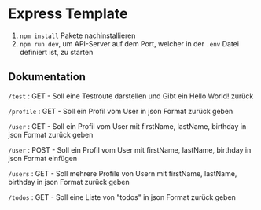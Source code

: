 # Express Template

1. `npm install` Pakete nachinstallieren
2. `npm run dev`, um API-Server auf dem Port, welcher in der `.env` Datei definiert ist, zu starten

## Dokumentation

`/test` : GET - Soll eine Testroute darstellen und Gibt ein Hello World! zurück

`/profile` : GET - Soll ein Profil vom User in json Format zurück geben

`/user` : GET - Soll ein Profil vom User mit firstName, lastName, birthday  in json Format zurück geben

`/user` : POST - Soll ein Profil vom User mit firstName, lastName, birthday in json Format einfügen

`/users` : GET - Soll mehrere Profile von Usern mit firstName, lastName, birthday in json Format zurück geben

`/todos` : GET - Soll eine Liste von "todos" in json Format zurück geben

